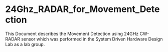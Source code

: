 # 24Ghz_RADAR_for_Movement_Detection
This Document describes the Movement Detection using 24GHz CW-RADAR sensor which was performed in the System Driven Hardware Design Lab as a lab group.
